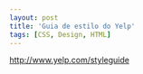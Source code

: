 ```yaml
---
layout: post
title: 'Guia de estilo do Yelp'
tags: [CSS, Design, HTML]
---
```


<http://www.yelp.com/styleguide>
